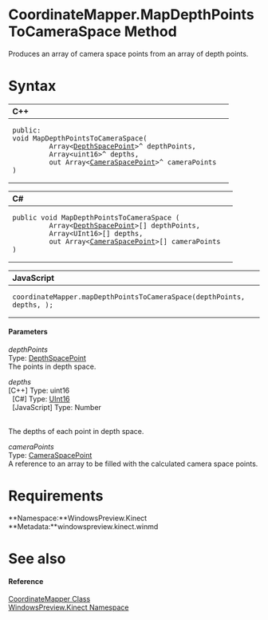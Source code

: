 CoordinateMapper.MapDepthPointsToCameraSpace Method  
===================================================  

Produces an array of camera space points from an array of depth points. <span id="syntaxSection"></span>

Syntax  
======  

<table>
<colgroup>
<col width="100%" />
</colgroup>
<thead>
<tr class="header">
<th align="left">C++</th>
</tr>
</thead>
<tbody>
<tr class="odd">
<td align="left"><pre><code>public:  
void MapDepthPointsToCameraSpace(  
         Array&lt;<a href="../../DepthSpacePoint_Structure.md">DepthSpacePoint</a>&gt;^ depthPoints,  
         Array&lt;uint16&gt;^ depths,  
         out Array&lt;<a href="../../CameraSpacePoint_Structure.md">CameraSpacePoint</a>&gt;^ cameraPoints  
)</code></pre></td>
</tr>
</tbody>
</table>

<table>
<colgroup>
<col width="100%" />
</colgroup>
<thead>
<tr class="header">
<th align="left">C#</th>
</tr>
</thead>
<tbody>
<tr class="odd">
<td align="left"><pre><code>public void MapDepthPointsToCameraSpace (  
         Array&lt;<a href="../../DepthSpacePoint_Structure.md">DepthSpacePoint</a>&gt;[] depthPoints,  
         Array&lt;UInt16&gt;[] depths,  
         out Array&lt;<a href="../../CameraSpacePoint_Structure.md">CameraSpacePoint</a>&gt;[] cameraPoints  
)</code></pre></td>
</tr>
</tbody>
</table>

<table>
<colgroup>
<col width="100%" />
</colgroup>
<thead>
<tr class="header">
<th align="left">JavaScript</th>
</tr>
</thead>
<tbody>
<tr class="odd">
<td align="left"><pre><code>coordinateMapper.mapDepthPointsToCameraSpace(depthPoints, depths, );</code></pre></td>
</tr>
</tbody>
</table>

<span id="ID4EG"></span>
#### Parameters  

*depthPoints*    
Type: [DepthSpacePoint](../../DepthSpacePoint_Structure.md)  
The points in depth space.  

*depths*    
[C++] Type: uint16  
  [C\#] Type: [UInt16](http://msdn.microsoft.com/en-us/library/system.uint16.aspx)  
  [JavaScript] Type: Number  
   

The depths of each point in depth space.  

*cameraPoints*    
Type: [CameraSpacePoint](../../CameraSpacePoint_Structure.md)  
A reference to an array to be filled with the calculated camera space points.  

<span id="requirements"></span>

Requirements  
============  

**Namespace:**WindowsPreview.Kinect  
**Metadata:**windowspreview.kinect.winmd  

<span id="ID4EIB"></span>

See also  
========  

<span id="ID4EKB"></span>
#### Reference  

[CoordinateMapper Class](../../CoordinateMapper_Class.md)  
 [WindowsPreview.Kinect Namespace](../../../Kinect.md)  



<!--Please do not edit the data in the comment block below.-->
<!--
TOCTitle : MapDepthPointsToCameraSpace Method
RLTitle : CoordinateMapper.MapDepthPointsToCameraSpace Method
KeywordK : MapDepthPointsToCameraSpace method
KeywordK : CoordinateMapper.MapDepthPointsToCameraSpace method
KeywordF : WindowsPreview.Kinect.CoordinateMapper.MapDepthPointsToCameraSpace
KeywordF : CoordinateMapper.MapDepthPointsToCameraSpace
KeywordF : MapDepthPointsToCameraSpace
KeywordF : WindowsPreview.Kinect.CoordinateMapper.MapDepthPointsToCameraSpace(WindowsPreview.Kinect.DepthSpacePoint[],System.UInt16[],WindowsPreview.Kinect.CameraSpacePoint[]@)
KeywordA : M:WindowsPreview.Kinect.CoordinateMapper.MapDepthPointsToCameraSpace(WindowsPreview.Kinect.DepthSpacePoint[],System.UInt16[],WindowsPreview.Kinect.CameraSpacePoint[]@)
AssetID : M:WindowsPreview.Kinect.CoordinateMapper.MapDepthPointsToCameraSpace(WindowsPreview.Kinect.DepthSpacePoint[],System.UInt16[],WindowsPreview.Kinect.CameraSpacePoint[]@)
Locale : en-us
CommunityContent : 1
APIType : Managed
APILocation : windowspreview.kinect.winmd
APIName : WindowsPreview.Kinect.CoordinateMapper.MapDepthPointsToCameraSpace
TargetOS : Windows
TopicType : kbSyntax
DevLang : VB
DevLang : CSharp
DevLang : JavaScript
DevLang : C++
DocSet : K4Wv2
ProjType : K4Wv2Proj
Technology : Kinect for Windows
Product : Kinect for Windows SDK v2
productversion : 20
-->

